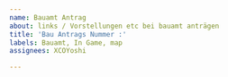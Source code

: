 ```yaml
---
name: Bauamt Antrag
about: links / Vorstellungen etc bei bauamt anträgen
title: 'Bau Antrags Nummer :'
labels: Bauamt, In Game, map
assignees: XCOYoshi

---
```



